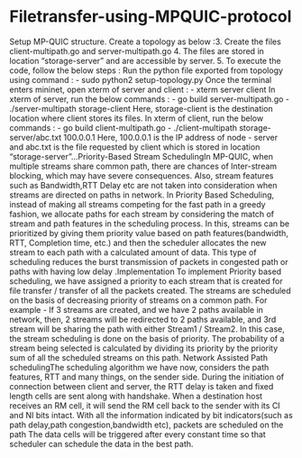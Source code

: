 # Filetransfer-using-MPQUIC-protocol
Setup MP-QUIC structure. Create a topology as below :3. Create the files client-multipath.go and server-multipath.go 4. The files are stored in location “storage-server” and are accessible by server. 5. To execute the code, follow the below steps : Run the python file exported from topology using command : - sudo python2 setup-topology.py Once the terminal enters mininet, open xterm of server and client : - xterm server client In xterm of server, run the below commands : - go build server-multipath.go - ./server-multipath storage-client Here, storage-client is the destination location where client stores its files. In xterm of client, run the below commands : - go build client-multipath.go - ./client-multipath storage-server/abc.txt 100.0.0.1 Here, 100.0.0.1 is the IP address of node - server and abc.txt is the file requested by client which is stored in location “storage-server”...Priority-Based Stream SchedulingIn MP-QUIC, when multiple streams share common path, there are chances of Inter-stream blocking, which may have severe consequences. Also, stream features such as Bandwidth,RTT Delay etc are not taken into consideration when streams are directed on paths in network. In Priority Based Scheduling, instead of making all streams competing for the fast path in a greedy fashion, we allocate paths for each stream by considering the match of stream and path features in the scheduling process. In this, streams can be prioritized by giving them priority value based on path features(bandwidth, RTT, Completion time, etc.) and then the scheduler allocates the new stream to each path with a calculated amount of data.  This type of scheduling reduces the burst transmission of packets in congested path or paths with having low delay      .Implementation To implement Priority based scheduling, we have assigned a priority to each stream that is created for file transfer / transfer of all the packets created. The streams are scheduled on the basis of decreasing priority of streams on a common path. For example -  If 3 streams are created, and we have 2 paths available in network, then, 2 streams will be redirected to 2 paths available, and 3rd stream will be sharing the path with either Stream1 / Stream2. In this case, the stream scheduling is done on the basis of priority. The probability of a stream being selected is calculated by dividing its priority by the priority sum of all the scheduled streams on this path.  Network Assisted Path schedulingThe scheduling algorithm we have now, considers the path features, RTT and many things, on the sender side. During the initiation of connection between client and server, the RTT delay is taken and fixed length cells are sent along with handshake. When a  destination host receives an RM cell, it will send the RM cell back to the sender with its CI and NI bits intact. With all the information indicated by bit indicators(such as path delay,path congestion,bandwidth etc), packets are scheduled on the path  The data cells will be triggered after every constant time so that scheduler can schedule the data in the best path.
